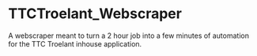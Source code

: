 # TTCTroelant_Webscraper
A webscraper meant to turn a 2 hour job into a few minutes of automation for the TTC Troelant inhouse application.